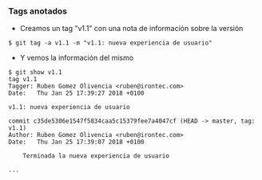 ### Tags anotados
* Creamos un tag "v1.1" con una nota de información sobre la versión
```shell
$ git tag -a v1.1 -m "v1.1: nueva experiencia de usuario"
```

* Y vemos la información del mismo

```shell
$ git show v1.1
tag v1.1
Tagger: Ruben Gomez Olivencia <ruben@irontec.com>
Date:   Thu Jan 25 17:39:27 2018 +0100

v1.1: nueva experiencia de usuario

commit c35de5306e1547f5834caa5c15379fee7a4047cf (HEAD -> master, tag: v1.1)
Author: Ruben Gomez Olivencia <ruben@irontec.com>
Date:   Thu Jan 25 17:39:07 2018 +0100

    Terminada la nueva experiencia de usuario

...
```
